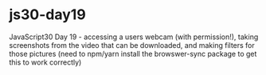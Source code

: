 # js30-day19

JavaScript30 Day 19 - accessing a users webcam (with permission!), taking screenshots from the video that can be downloaded, and making filters for those pictures (need to npm/yarn install the browswer-sync package to get this to work correctly)
